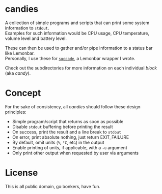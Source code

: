 # candies

A collection of simple programs and scripts that can print some system information to `stdout`.   
Examples for such information would be CPU usage, CPU temperature, volume level and battery level.

These can then be used to gather and/or pipe information to a status bar like Lemonbar.   
Personally, I use these for [`succade`](https://github.com/domsson/succade), a Lemonbar wrapper I wrote.

Check out the subdirectories for more information on each individual _block_ (aka _candy_).

# Concept

For the sake of consistency, all _candies_ should follow these design principles:

- Simple program/script that returns as soon as possible
- Disable `stdout` buffering before printing the result
- On success, print the result and a line break to `stdout`
- On error, print absolute nothing, just return EXIT_FAILURE
- By default, omit units (`%`, `°C`, etc) in the output
- Enable printing of units, if applicable, with a `-u` argument
- Only print other output when requested by user via arguments

# License

This is all public domain, go bonkers, have fun.
